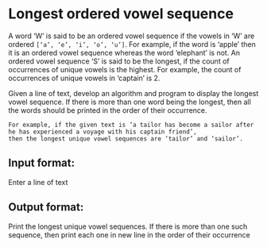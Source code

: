 # Longest ordered vowel sequence
A word ‘W’ is said to be an ordered vowel sequence if the vowels in ‘W’ are ordered `[‘a’, ‘e’, ‘i’, ‘o’, ‘u’]`. For example, if the word is ‘apple’ then it is an ordered vowel sequence whereas the word ‘elephant’ is not. An ordered vowel sequence ‘S’ is said to be the longest, if the count of occurrences of unique vowels is the highest. For example, the count of occurrences of unique vowels in ‘captain’ is 2.

Given a line of text, develop an algorithm and program to display the longest vowel sequence. If there is more than one word being the longest, then all the words should be printed in the order of their occurrence.

```
For example, if the given text is ‘a tailor has become a sailor after he has experienced a voyage with his captain friend’,
then the longest unique vowel sequences are ‘tailor’ and ‘sailor’.
```

## Input format:

Enter a line of text

## Output format:

Print the longest unique vowel sequences. If there is more than one such sequence, then print each one in new line in the order of their occurrence
